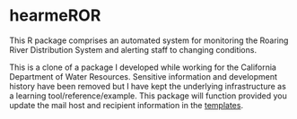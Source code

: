 # hearmeROR

This R package comprises an automated system for monitoring the 
Roaring River Distribution System and alerting staff to changing 
conditions.

This is a clone of a package I developed while working for the
California Department of Water Resources. Sensitive information and
development history have been removed but I have kept the underlying
infrastructure as a learning tool/reference/example. This package will
function provided you update the mail host and recipient information
in the [templates](inst/).

